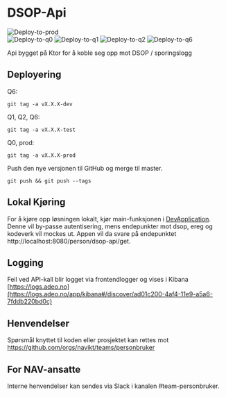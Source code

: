 # DSOP-Api

![Deploy-to-prod](https://github.com/navikt/dsop-api/workflows/Deploy-to-prod/badge.svg) <br>
![Deploy-to-q0](https://github.com/navikt/dsop-api/workflows/Deploy-to-q0/badge.svg)
![Deploy-to-q1](https://github.com/navikt/dsop-api/workflows/Deploy-to-q1/badge.svg)
![Deploy-to-q2](https://github.com/navikt/dsop-api/workflows/Deploy-to-q2/badge.svg)
![Deploy-to-q6](https://github.com/navikt/dsop-api/workflows/Deploy-to-q6/badge.svg)

Api bygget på Ktor for å koble seg opp mot DSOP / sporingslogg 

## Deployering

Q6:
```
git tag -a vX.X.X-dev
```

Q1, Q2, Q6:
```
git tag -a vX.X.X-test
```
Q0, prod:
```
git tag -a vX.X.X-prod
```

Push den nye versjonen til GitHub og merge til master.
```
git push && git push --tags
```

## Lokal Kjøring

For å kjøre opp løsningen lokalt, kjør main-funksjonen i [DevApplication](https://github.com/navikt/dsop-api/blob/master/src/test/kotlin/no/nav/sbl/dsop/api/DevApplication.kt).
Denne vil by-passe autentisering, mens endepunkter mot dsop, ereg og kodeverk vil mockes ut. Appen vil da svare på endepunktet http://localhost:8080/person/dsop-api/get. 

## Logging

Feil ved API-kall blir logget via frontendlogger og vises i Kibana<br>
[https://logs.adeo.no](https://logs.adeo.no/app/kibana#/discover/ad01c200-4af4-11e9-a5a6-7fddb220bd0c)

## Henvendelser

Spørsmål knyttet til koden eller prosjektet kan rettes mot https://github.com/orgs/navikt/teams/personbruker

## For NAV-ansatte

Interne henvendelser kan sendes via Slack i kanalen #team-personbruker.
